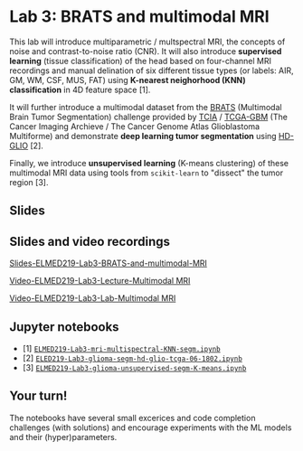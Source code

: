 # Lab 3: BRATS and multimodal MRI

This lab will introduce multiparametric / multspectral MRI, the concepts of noise and contrast-to-noise ratio (CNR). It will also introduce **supervised learning** (tissue classification) of the head based on four-channel MRI recordings and manual delination of six different tissue types (or labels: AIR, GM, WM, CSF, MUS, FAT) using **K-nearest neighorhood (KNN) classification** in 4D feature space [1]. 

It will further introduce a multimodal dataset from the [BRATS](https://www.med.upenn.edu/cbica/brats2020/previous.html) (Multimodal Brain Tumor Segmentation) challenge provided by [TCIA](https://www.cancerimagingarchive.net) / [TCGA-GBM](https://wiki.cancerimagingarchive.net/display/Public/TCGA-GBM) (The Cancer Imaging Archieve / The Cancer Genome Atlas Glioblastoma Multiforme) and demonstrate **deep learning tumor segmentation** using [HD-GLIO](https://github.com/NeuroAI-HD/HD-GLIO) [2]. 

Finally, we introduce **unsupervised learning** (K-means clustering) of these multimodal MRI data using tools from `scikit-learn` to "dissect" the tumor region [3].


## Slides

## Slides and video recordings

[Slides-ELMED219-Lab3-BRATS-and-multimodal-MRI](https://docs.google.com/presentation/d/e/2PACX-1vTAsaZCQpvCk6zSlrYqzBVyNLIw-AV6vqM09_HB4ItVKDCeo8ckhsggU4plwgWeeQR5jMvt-LmeiJZq/pub?start=false&loop=false&delayms=3000)

[Video-ELMED219-Lab3-Lecture-Multimodal MRI](https://youtu.be/CegDkIi2JrI)

[Video-ELMED219-Lab3-Lab-Multimodal MRI](https://youtu.be/feSbu4dWdfE)

## Jupyter notebooks

- [1] [`ELMED219-Lab3-mri-multispectral-KNN-segm.ipynb`](https://nbviewer.jupyter.org/github/MMIV-ML/ELMED219-2021/blob/main/Lab3-BRATS/ELMED219-Lab3-mri-multispectral-KNN-segm.ipynb) 
- [2] [`ELED219-Lab3-glioma-segm-hd-glio-tcga-06-1802.ipynb`](https://nbviewer.jupyter.org/github/MMIV-ML/ELMED219-2021/blob/main/Lab3-BRATS/ELMED219-Lab3-glioma-segm-hd-glio-tcga-06-1802.ipynb)
- [3] [`ELMED219-Lab3-glioma-unsupervised-segm-K-means.ipynb`](https://nbviewer.jupyter.org/github/MMIV-ML/ELMED219-2021/blob/main/Lab3-BRATS/ELMED219-Lab3-glioma-unsupervised-segm-K-means.ipynb)

## Your turn! 

The notebooks have several small excerices and code completion challenges (with solutions) and encourage experiments with the ML models and their (hyper)parameters.

